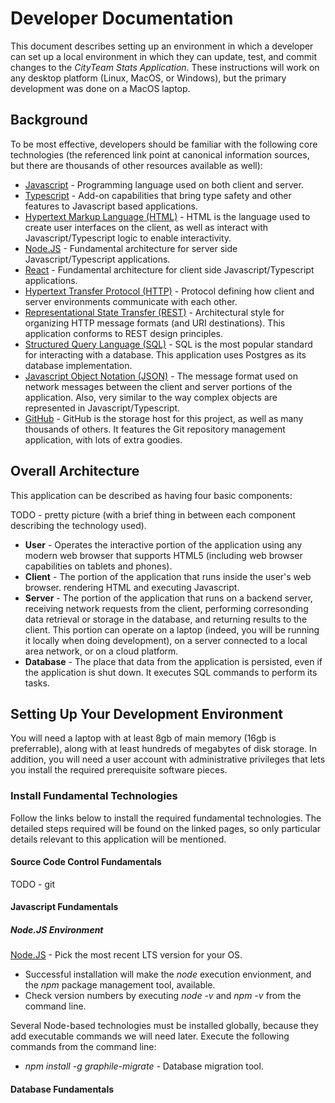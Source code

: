 # Developer Documentation

This document describes setting up an environment in which
a developer can set up a local environment in which they can
update, test, and commit changes to the *CityTeam Stats Application*.
These instructions will work on any desktop platform (Linux, MacOS,
or Windows), but the primary development was done on a MacOS laptop.

## Background

To be most effective, developers should be familiar with the
following core technologies (the referenced link point at canonical
information sources, but there are thousands of other resources available
as well):
* [Javascript](https://javascript.info) - Programming language used on both client and server.
* [Typescript](https://www.typescriptlang.org) - Add-on capabilities that bring type safety and other features to Javascript based applications.
* [Hypertext Markup Language (HTML)](https://developer.mozilla.org/en-US/docs/Web/HTML) - HTML is the language used to create user interfaces on the client, as well as interact with Javascript/Typescript logic to enable interactivity.
* [Node.JS](https://nodejs.org) - Fundamental architecture for server side Javascript/Typescript applications.
* [React](https://reactjs.org) - Fundamental architecture for client side Javascript/Typescript applications.
* [Hypertext Transfer Protocol (HTTP)](https://developer.mozilla.org/en-US/docs/Web/HTTP/Overview) - Protocol defining how client and server environments communicate with each other.
* [Representational State Transfer (REST)](https://restfulapi.net) - Architectural style for organizing HTTP message formats (and URI destinations).  This application conforms to REST design principles.
* [Structured Query Language (SQL)](https://postgresql.org/docs/14/index.html) - SQL is the most popular standard for interacting with a database.  This application uses Postgres as its database implementation.
* [Javascript Object Notation (JSON)](https://www.json.org) - The message format used on network messages between the client and server portions of the application.  Also, very similar to the way complex objects are represented in Javascript/Typescript.
* [GitHub](https://github.com) - GitHub is the storage host for this project, as well as many thousands of others.  It features the Git repository management application, with lots of extra goodies.

## Overall Architecture

This application can be described as having four basic components:

TODO - pretty picture (with a brief thing in between each component
describing the technology used).

* **User** - Operates the interactive portion of the application using any modern web browser that supports HTML5 (including web browser capabilities on tablets and phones).
* **Client** - The portion of the application that runs inside the user's web browser. rendering HTML and executing Javascript.
* **Server** - The portion of the application that runs on a backend server, receiving network requests from the client, performing corresonding data retrieval or storage in the database, and returning results to the client.  This portion can operate on a laptop (indeed, you will be running it locally when doing development), on a server connected to a local area network, or on a cloud platform.
* **Database** - The place that data from the application is persisted, even if the application is shut down.  It executes SQL commands to perform its tasks.

## Setting Up Your Development Environment

You will need a laptop with at least 8gb of main memory (16gb is preferrable),
along with at least hundreds of megabytes of disk storage.  In addition, you will
need a user account with administrative privileges that lets you install the required
prerequisite software pieces.

### Install Fundamental Technologies

Follow the links below to install the required fundamental technologies.
The detailed steps required will be found on the linked pages, so only
particular details relevant to this application will be mentioned.

#### Source Code Control Fundamentals

TODO - git

#### Javascript Fundamentals

##### Node.JS Environment

[Node.JS](https://nodejs.org/en) - Pick the most recent LTS version for your OS.
* Successful installation will make the *node* execution envionment, and the *npm* package management tool, available.
* Check version numbers by executing *node -v* and *npm -v* from the command line.

Several Node-based technologies must be installed globally, because
they add executable commands we will need later.  Execute the following
commands from the command line:
* *npm install -g graphile-migrate* - Database migration tool.

#### Database Fundamentals

